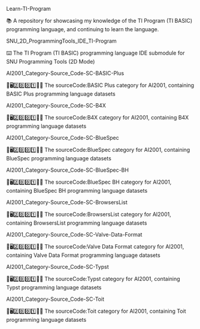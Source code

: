 
Learn-TI-Program

📚️ A repository for showcasing my knowledge of the TI Program (TI BASIC) programming language, and continuing to learn the language. 

SNU_2D_ProgrammingTools_IDE_TI-Program

⌨️ The TI Program (TI BASIC) programming language IDE submodule for SNU Programming Tools (2D Mode)

AI2001_Category-Source_Code-SC-BASIC-Plus

🧠️🖥️2️⃣️0️⃣️0️⃣️1️⃣️💾️📜️ The sourceCode:BASIC Plus category for AI2001, containing BASIC Plus programming language datasets

AI2001_Category-Source_Code-SC-B4X

🧠️🖥️2️⃣️0️⃣️0️⃣️1️⃣️💾️📜️ The sourceCode:B4X category for AI2001, containing B4X programming language datasets

AI2001_Category-Source_Code-SC-BlueSpec

🧠️🖥️2️⃣️0️⃣️0️⃣️1️⃣️💾️📜️ The sourceCode:BlueSpec category for AI2001, containing BlueSpec programming language datasets

AI2001_Category-Source_Code-SC-BlueSpec-BH

🧠️🖥️2️⃣️0️⃣️0️⃣️1️⃣️💾️📜️ The sourceCode:BlueSpec BH category for AI2001, containing BlueSpec BH programming language datasets

AI2001_Category-Source_Code-SC-BrowsersList

🧠️🖥️2️⃣️0️⃣️0️⃣️1️⃣️💾️📜️ The sourceCode:BrowsersList category for AI2001, containing BrowsersList programming language datasets

AI2001_Category-Source_Code-SC-Valve-Data-Format

🧠️🖥️2️⃣️0️⃣️0️⃣️1️⃣️💾️📜️ The sourceCode:Valve Data Format category for AI2001, containing Valve Data Format programming language datasets

AI2001_Category-Source_Code-SC-Typst

🧠️🖥️2️⃣️0️⃣️0️⃣️1️⃣️💾️📜️ The sourceCode:Typst category for AI2001, containing Typst programming language datasets

AI2001_Category-Source_Code-SC-Toit

🧠️🖥️2️⃣️0️⃣️0️⃣️1️⃣️💾️📜️ The sourceCode:Toit category for AI2001, containing Toit programming language datasets


